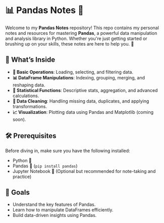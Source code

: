 # 📊 Pandas Notes 🐼

Welcome to my **Pandas Notes** repository! This repo contains my personal notes and resources for mastering **Pandas**, a powerful data manipulation and analysis library in Python. Whether you're just getting started or brushing up on your skills, these notes are here to help you. 🚀

## 📖 What’s Inside

- **📘 Basic Operations**: Loading, selecting, and filtering data.
- **📊 DataFrame Manipulations**: Indexing, grouping, merging, and reshaping data.
- **🧮 Statistical Functions**: Descriptive stats, aggregation, and advanced calculations.
- **🧹 Data Cleaning**: Handling missing data, duplicates, and applying transformations.
- **📈 Visualization**: Plotting data using Pandas and Matplotlib (coming soon).
  
## 🛠 Prerequisites

Before diving in, make sure you have the following installed:
- Python 🐍
- Pandas 🐼 (`pip install pandas`)
- Jupyter Notebook 📓 (Optional but recommended for note-taking and practice)

## 🎯 Goals

- Understand the key features of Pandas.
- Learn how to manipulate DataFrames efficiently.
- Build data-driven insights using Pandas.
